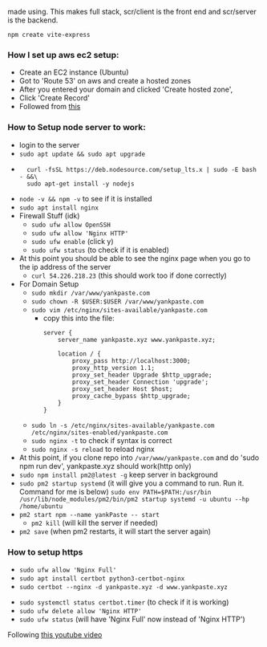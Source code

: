 made using. This makes full stack, scr/client is the front end and scr/server is the backend. 
```
npm create vite-express
```

### How I set up aws ec2 setup:
- Create an EC2 instance (Ubuntu)
- Got to 'Route 53' on aws and create a hosted zones
- After you entered your domain and clicked 'Create hosted zone', 
- Click 'Create Record'
- Followed from [this](https://www.freecodecamp.org/news/how-to-connect-a-domain-to-a-website-hosted-on-aws-ec2/)

### How to Setup node server to work:
- login to the server
- ```sudo apt update && sudo apt upgrade```
- ```
    curl -fsSL https://deb.nodesource.com/setup_lts.x | sudo -E bash - &&\
    sudo apt-get install -y nodejs
    ```
- ```node -v && npm -v``` to see if it is installed
- ```sudo apt install nginx```
- Firewall Stuff (idk)
    - ```sudo ufw allow OpenSSH```
    - ```sudo ufw allow 'Nginx HTTP'```
    - ```sudo ufw enable``` (click y)
    - ```sudo ufw status``` (to check if it is enabled)
- At this point you should be able to see the nginx page when you go to the ip address of the server
    - ```curl 54.226.218.23``` (this should work too if done correctly)
- For Domain Setup
    - ```sudo mkdir /var/www/yankpaste.com```
    - ```sudo chown -R $USER:$USER /var/www/yankpaste.com```
    - ```sudo vim /etc/nginx/sites-available/yankpaste.com```
        - copy this into the file:
            ```
            server {
                server_name yankpaste.xyz www.yankpaste.xyz;

                location / {
                    proxy_pass http://localhost:3000;
                    proxy_http_version 1.1;
                    proxy_set_header Upgrade $http_upgrade;
                    proxy_set_header Connection 'upgrade';
                    proxy_set_header Host $host;
                    proxy_cache_bypass $http_upgrade;
                }
            }
            ```
    - ```sudo ln -s /etc/nginx/sites-available/yankpaste.com /etc/nginx/sites-enabled/yankpaste.com```
    - ```sudo nginx -t``` to check if syntax is correct
    - ```sudo nginx -s reload``` to reload nginx
- At this point, if you clone repo into `/var/www/yankpaste.com` and do 'sudo npm run dev', yankpaste.xyz should work(http only)
- ```sudo npm install pm2@latest -g``` keep server in background
- ```sudo pm2 startup systemd``` (it will give you a command to run. Run it. Command for me is below)
    ```sudo env PATH=$PATH:/usr/bin /usr/lib/node_modules/pm2/bin/pm2 startup systemd -u ubuntu --hp /home/ubuntu```
- ```pm2 start npm --name yankPaste -- start```
    - ```pm2 kill``` (will kill the server if needed)
- ```pm2 save``` (when pm2 restarts, it will start the server again)

### How to setup https
- ```sudo ufw allow 'Nginx Full'```
- ```sudo apt install certbot python3-certbot-nginx```
- ```sudo certbot --nginx -d yankpaste.xyz -d www.yankpaste.xyz```
<!-- - ```sudo certbot renew --dry-run``` (to check if it works) -->
- ```sudo systemctl status certbot.timer``` (to check if it is working)
- ```sudo ufw delete allow 'Nginx HTTP'```
- ```sudo ufw status``` (will have 'Nginx Full' now instead of 'Nginx HTTP')


Following [this youtube video](https://www.youtube.com/watch?v=bBA2yCnEf68)
